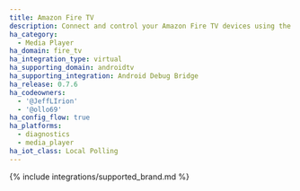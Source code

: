 ```yaml
---
title: Amazon Fire TV
description: Connect and control your Amazon Fire TV devices using the Android Debug Bridge integration
ha_category:
  - Media Player
ha_domain: fire_tv
ha_integration_type: virtual
ha_supporting_domain: androidtv
ha_supporting_integration: Android Debug Bridge
ha_release: 0.7.6
ha_codeowners:
  - '@JeffLIrion'
  - '@ollo69'
ha_config_flow: true
ha_platforms:
  - diagnostics
  - media_player
ha_iot_class: Local Polling
---
```


{% include integrations/supported_brand.md %}
